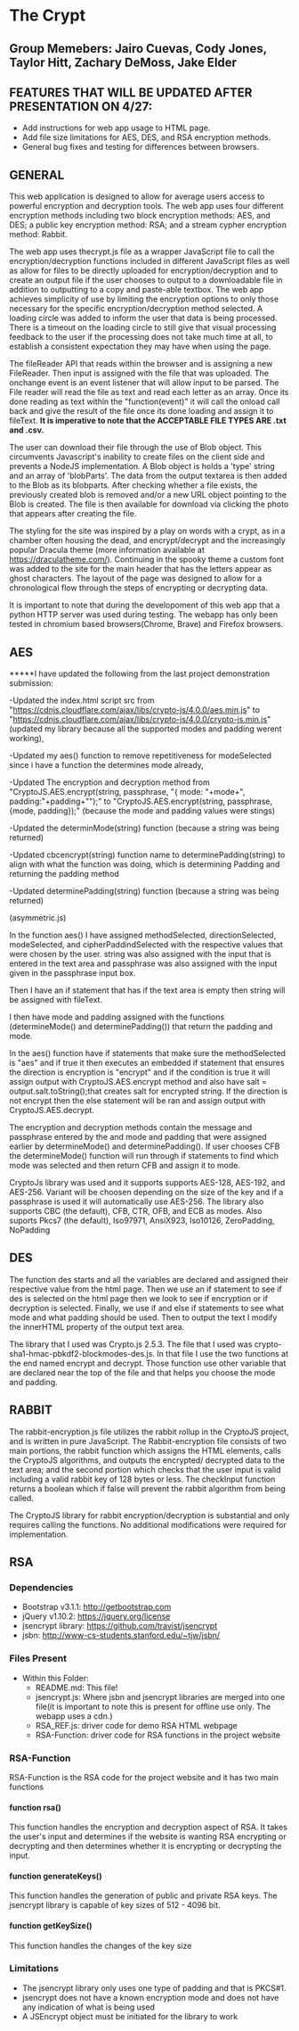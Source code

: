 # The Crypt
## Group Memebers: Jairo Cuevas, Cody Jones, Taylor Hitt, Zachary DeMoss, Jake Elder

## FEATURES THAT WILL BE UPDATED AFTER PRESENTATION ON 4/27:

* Add instructions for web app usage to HTML page.
* Add file size limitations for AES, DES, and RSA encryption methods.
* General bug fixes and testing for differences between browsers.

## GENERAL

This web application is designed to allow for average users access to powerful
encryption and decryption tools.  The web app uses four different encryption methods
including two block encryption methods: AES, and DES; a public key encryption method:
RSA; and a stream cypher encryption method: Rabbit.

The web app uses thecrypt.js file as a wrapper JavaScript file to call the encryption/decryption
functions included in different JavaScript files as well as allow for files to
be directly uploaded for encryption/decryption and to create an output file
if the user chooses to output to a downloadable file in addition to outputting
to a copy and paste-able textbox. The web app achieves simplicity of use by limiting
the encryption options to only those necessary for the specific encryption/decryption
method selected. A loading circle was added to inform the user that data is being processed. 
There is a timeout on the loading circle to still give that visual processing feedback to the user 
if the processing does not take much time at all, to establish a consistent expectation they 
may have when using the page.


The fileReader API that reads within the browser and is assigning a new FileReader. Then input
is assigned with the file that was uploaded. The onchange event is an event listener
that will allow input to be parsed. The File reader will read the file as text and
read each letter as an array. Once its done reading as text within the
"function(event)" it will call the onload call back and give the result of the file
once its done loading and assign it to fileText.
 **It is imperative to note that the ACCEPTABLE FILE TYPES ARE .txt and .csv.**

The user can download their file through the use of Blob object. This circumvents Javascript's
inability to create files on the client side and prevents a NodeJS implementation. A Blob
object is holds a 'type' string and an array of 'blobParts'. The data from the output textarea 
is then added to the Blob as its blobparts. After checking whether a file exists,
the previously created blob is removed and/or a new URL object pointing to the Blob is created.
The file is then available for download via clicking the photo that appears after creating the 
file.

The styling for the site was inspired by a play on words with a crypt, as in a chamber
often housing the dead, and encrypt/decrypt and the increasingly popular Dracula theme 
(more information available at https://draculatheme.com/). Continuing in the spooky theme 
a custom font was added to the site for the main header that has the letters appear as ghost 
characters. The layout of the page was designed to allow for a chronological flow through the 
steps of encrypting or decrypting data.

It is important to note that during the developoment of this web app that a python HTTP server was used during testing. The webapp has only been tested in chromium based browsers(Chrome, Brave) and Firefox browsers.

## AES
*****I have updated the following from the last project demonstration submission: 

-Updated the index.html script src from "https://cdnjs.cloudflare.com/ajax/libs/crypto-js/4.0.0/aes.min.js" to 
"https://cdnjs.cloudflare.com/ajax/libs/crypto-js/4.0.0/crypto-js.min.js" (updated my library because all the supported modes and padding werent working), 

-Updated my aes() function to remove repetitiveness for modeSelected since i have a function the determines mode already, 

-Updated The encryption and decryption method from "CryptoJS.AES.encrypt(string, passphrase, "{ mode: "+mode+", padding:"+padding+"");" 
to "CryptoJS.AES.encrypt(string, passphrase, {mode, padding});" (because the mode and padding values were stings)

-Updated the determinMode(string) function (because a string was being returned)

-Updated cbcencrypt(string) function name to determinePadding(string) to align with what the function was doing, which is determining Padding and returning 
the padding method

-Updated determinePadding(string) function (because a string was being returned)

(asymmetric.js)

In the function aes() I have assigned methodSelected, directionSelected, modeSelected, and cipherPaddindSelected with the
respective values that were chosen by the user. string was also assigned with the input that is entered in the text area 
and passphrase was also assigned with the input given in the passphrase input box.

Then I have an if statement that has if the text area is empty then string will be
assigned with fileText. 

I then have mode and padding assigned with the functions (determineMode() and determinePadding())
that return the padding and mode. 

In the aes() function have if statements that make sure the methodSelected is
"aes" and if true it then executes an embedded if statement that ensures the direction
is encryption is "encrypt" and if the condition is true it will assign output with CryptoJS.AES.encrypt method and also have 
salt = output.salt.toString();that creates salt for encrypted string. If the direction is not encrypt then the
else statement will be ran and assign output with CryptoJS.AES.decrypt.

The encryption and decryption methods contain the message and passphrase entered by the and mode and padding 
that were assigned earlier by determineMode() and determinePadding(). If user chooses CFB the determineMode() function 
will run through if statements to find which mode was selected and then return CFB and assign it to mode.

CryptoJs library was used and it supports supports AES-128, AES-192, and AES-256. Variant will be choosen depending on the size of the key and if a passphrase is used it will automatically use AES-256. The library also supports CBC (the default), CFB, CTR, OFB, and ECB as modes. Also suports 
Pkcs7 (the default), Iso97971, AnsiX923, Iso10126, ZeroPadding, NoPadding

## DES

The function des starts and all the variables are declared and assigned their
respective value from the html page.  Then we use an if statement to see if des is
selected on the html page then we look to see if encryption or if decryption is
selected.  Finally, we use if and else if statements to see what mode and what padding
should be used.  Then to output the text I modify the innerHTML property of the
output text area.

The library that I used was Crypto.js 2.5.3.  The file that I used was
crypto-sha1-hmac-pbkdf2-blockmodes-des.js.  In that file I use the two functions at
the end named encrypt and decrypt.  Those function use other variable that are
declared near the top of the file and that helps you choose the mode and padding.

## RABBIT

The rabbit-encryption.js file utilizes the rabbit rollup in the CryptoJS project,
and is written in pure JavaScript.
The Rabbit-encryption file consists of two main portions, the rabbit function which
assigns the HTML elements, calls the CryptoJS algorithms, and outputs the encrypted/
decrypted data to the text area; and the second portion which checks that the user
input is valid including a valid rabbit key of 128 bytes or less.  The checkInput
function returns a boolean which if false will prevent the rabbit algorithm from
being called.

The CryptoJS library for rabbit encryption/decryption is substantial and only requires
calling the functions.  No additional modifications were required for implementation.

## RSA

### Dependencies

* Bootstrap v3.1.1: http://getbootstrap.com
* jQuery v1.10.2: https://jquery.org/license
* jsencrypt library: https://github.com/travist/jsencrypt
* jsbn: http://www-cs-students.stanford.edu/~tjw/jsbn/

### Files Present
* Within this Folder:
    * <span>README.md</span>: This file!
    * jsencrypt.js: Where jsbn and jsencrypt libraries are merged into one file(it is important to note this is present for offline use only. The webapp uses a cdn.)
    * RSA_REF.js: driver code for demo RSA HTML webpage
    * RSA-Function: driver code for RSA functions in the project website

### RSA-Function
RSA-Function is the RSA code for the project website and it has two main functions

#### function rsa()
This function handles the encryption and decryption aspect of RSA. It takes the
user's input and determines if the website is wanting RSA encrypting or decrypting
and then determines whether it is encrypting or decrypting the input.

#### function generateKeys()
This function handles the generation of public and private RSA keys. The jsencrypt
library is capable of key sizes of 512 - 4096 bit.

#### function getKeySize()
This function handles the changes of the key size

### Limitations
* The jsencrypt library only uses one type of padding and that is PKCS#1.
* jsencrypt does not have a known encryption mode and does not have any indication
  of what is being used
* A JSEncrypt object must be initiated for the library to work
